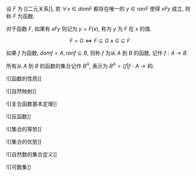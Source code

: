 设 $F$ 为 [[二元关系]], 若 $\forall x\in dom F$ 都存在唯一的 $y\in ran F$ 使得 $xFy$ 成立, 则称 $F$ 为函数. 

对于函数 $F$, 如果有 $xFy$ 则记为 $y=F(x)$, 称为 $y$ 为 $F$ 在 $x$ 的值. 

$$F=G \Leftrightarrow F\subseteq G\land G\subseteq F$$

如果 $f$ 为函数, $dom f=A, ranf\subseteq B$, 则称 $f$ 为从 $A$ 到 $B$ 的函数, 记作 $f:A\to B$. 

所有从 $A$ 到 $B$ 的函数的集合记作 $B^A$, 表示为 $B^A=\{f|f:A\to B\}$. 

![[函数的性质]]

![[自然映射]]

![[复合函数基本定理]]

![[反函数]]

![[集合的等势]]

![[集合的优势]]

![[自然数的集合定义]]

![[可数集]]